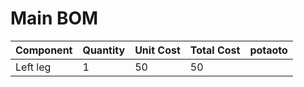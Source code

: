 # Main BOM

| Component | Quantity | Unit Cost | Total Cost | potaoto |
| --- | --- | --- | --- | --- |
| Left leg | 1 | 50 | 50 |  |

